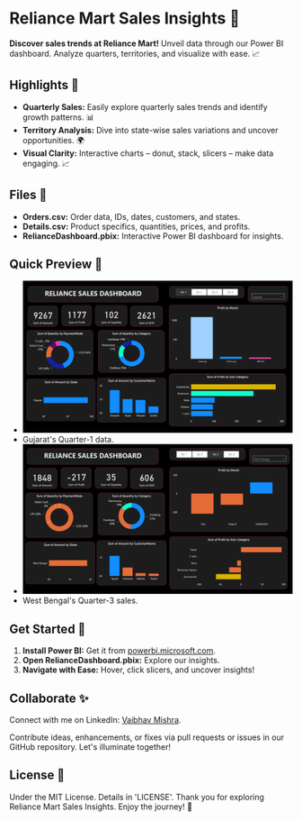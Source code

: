 # Reliance Mart Sales Insights 🛒

**Discover sales trends at Reliance Mart!** Unveil data through our Power BI dashboard. Analyze quarters, territories, and visualize with ease. 📈

## Highlights 🌟

- **Quarterly Sales:** Easily explore quarterly sales trends and identify growth patterns. 📊
- **Territory Analysis:** Dive into state-wise sales variations and uncover opportunities. 🌍
- **Visual Clarity:** Interactive charts – donut, stack, slicers – make data engaging. 📈

## Files 📂

- **Orders.csv:** Order data, IDs, dates, customers, and states.
- **Details.csv:** Product specifics, quantities, prices, and profits.
- **RelianceDashboard.pbix:** Interactive Power BI dashboard for insights.

## Quick Preview 👀

- ![Result1.png](./Result1.png)
-  Gujarat's Quarter-1 data.
- ![Result2.png](./Result2.png)
- West Bengal's Quarter-3 sales.

## Get Started 🚀

1. **Install Power BI:** Get it from [powerbi.microsoft.com](https://powerbi.microsoft.com).
2. **Open RelianceDashboard.pbix:** Explore our insights.
3. **Navigate with Ease:** Hover, click slicers, and uncover insights!

## Collaborate ✨

Connect with me on LinkedIn: [Vaibhav Mishra](https://www.linkedin.com/in/vaibhav-mishra-vm/).

Contribute ideas, enhancements, or fixes via pull requests or issues in our GitHub repository. Let's illuminate together!

## License 📜

Under the MIT License. Details in 'LICENSE'. Thank you for exploring Reliance Mart Sales Insights. Enjoy the journey! 🚀
